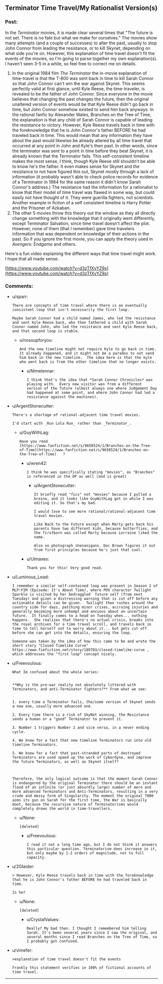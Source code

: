 ## Terminator Time Travel/My Rationalist Version(s)

### Post:

In the *Terminator* movies, it is made clear several times that "The future is not set. There is no fate but what we make for ourselves." The movies show many attempts (and a couple of successes) to alter the past, usually to stop John Connor from leading the resistance, or to kill Skynet, depending on what side you're on. However, this explanation of time travel doesn't fit the events of the movies, so I'm going to parse together my own explanation(s). I haven't seen 3-5 in a while, so feel free to correct me on details.

1. In the original 1984 film *The Terminator* the in-movie explanation of time-travel is that the T-800 was sent back in time to kill Sarah Connor so that John Connor can't win the war against Skynet. This seems perfectly valid at first glance, until Kyle Reese, the time-traveler, is revealed to be the father of John Connor. Since everyone in the movie believes that changing the past changes the future, then the original unaltered version of events would be that Kyle Reese didn't go back in time, but John Connor somehow existed to send him back anyways. In the rational fanfic by Alexander Wales, Branches on the Tree of Time, the explanation is that any child of Sarah Connor is capable of leading the resistance to victory. However, Kyle Reese travels back in time with the foreknowledge that he is John Connor's father BEFORE he had traveled back in time. This would mean that any information they have about the past would likewise be already altered by all time travel that occurred at any point in John and Kyle's then past. In other words, since the terminator was sent to a point in time before they beat Skynet, it is already known that the Terminator fails. This self-consistent timeline makes the most sense, I think, though Kyle Reese still shouldn't be able to know he's the father. It even makes sense for Skynet and the resistance to not have figured this out, Skynet mostly through a lack of information (it probably wasn't able to check police records for evidence of a Terminator in 1984 for the same reason it didn't know Sarah Connor's address.) The resistance had the information for a rationalist to know that their model of time travel was flawed in some way, but could easily not have thought of it. They were guerilla fighters, not scientists. Another example in fiction of a self consistent timeline is Harry Potter and the Prisoner of Azkaban.
2. The other 5 movies throw this theory out the window as they all directly change something with the knowledge that it originally went differently, except Terminator Salvation, since time travel doesn't affect the plot. However, none of them (that I remember) gave time travelers information that was dependent on knowledge of their actions in the past. So if you ignore the first movie, you can apply the theory used in *Avengers: Endgame* and others.

Here's a fun video explaining the different ways that time travel might work. I hope that all made sense.

 [https://www.youtube.com/watch?v=d3zTfXvYZ9s](https://www.youtube.com/watch?v=d3zTfXvYZ9s) 

### Comments:

- u/sparr:
  ```
  There are concepts of time travel where there is an eventually consistent loop that isn't necessarily the first loop.

  Maybe Sarah Connor had a child named James, who led the resistance and sent Kyle Reese back, who then fathered a child with Sarah Connor named John, who led the resistance and sent Kyle Reese back, and that second loop is stable.
  ```

  - u/nosoupforyou:
    ```
    And the new timeline might not require Kyle to go back in time.  It already happened, and it might not be a paradox to not send him back in the new timeline.  The idea here is that the kyle who went back is from the other timeline that no longer exists.
    ```

    - u/Nimelennar:
      ```
      I think that's the idea that *Sarah Connor Chronicles* was playing with.  Every new visitor was from a different version of the future (albeit always one where Judgement Day had happened at some point, and where John Connor had led a resistance against the machines).
      ```

- u/ArgentStonecutter:
  ```
  There's a shortage of rational-adjacent time travel movies.

  I'd start with _Run Lola Run_ rather than _Terminator_.
  ```

  - u/GuyWithLag:
    ```
    Have you read  [https://www.fanfiction.net/s/9658524/1/Branches-on-the-Tree-of-Time](https://www.fanfiction.net/s/9658524/1/Branches-on-the-Tree-of-Time)   ?
    ```

    - u/wren42:
      ```
      I think he was specifically stating "movies", as "Branches" is referenced in the OP as well (and is great)
      ```

      - u/ArgentStonecutter:
        ```
        It briefly read "fics" not "movies" because I pulled a braino, and it looks like GuyWithLag got in while I was editing it. So that's my bad.

        I would love to see more rational/rational-adjacent time travel movies.

        Like Back to the Future except when Marty gets back his parents have two different kids, because butterflies, and the firstborn was called Marty because Lorraine liked the name.

        Also no photograph shenanigans. Doc Brown figures it out from first principles because he's just that cool.
        ```

    - u/Ulmaxes:
      ```
      Thank you for this! Very good read.
      ```

- u/Luminous_Lead:
  ```
  I remember a similar self-contained loop was present in Season 2 of MLP:FIM (Episode: It's About Time), where POV character Twilight Sparkle is visited by her bedraggled  future self (from next Tuesday) and given a distressing warning that is cut off before any actionable details can be given.  Twilight then rushes around the country side for days, patching minor crises, accruing injuries and generally becoming more unkempt and anxious about an uncertain future.  It finally comes to a head on Tuesday when... nothing happens.  She realizes that there's no actual crisis, breaks into the royal archives for a time travel scroll, and travels back in time to tell herself not to worry about it... but gets cut off before she can get into the details, ensuring the loop.

  Someone was taken by the idea of how this came to be and wrote the short story "Closed Timelike Curve" https://www.fimfiction.net/story/189703/closed-timelike-curve , which addresses the "first loop" concept nicely.
  ```

- u/Freevoulous:
  ```
  What Im confused about the whole series:  


  **Why is the pre-war reality not absolutely littered with Terminators, and anti-Terminator fighters?** From what we see:  


  1. every time a Terminator fails, the/some version of Skynet sends a new one, usually more advanced one.

  2. Every time there is a risk of SkyNet winning, the Resistance sends a human or a "good" Terminator to prevent it.

  3. Number 1 triggers Number 2 and vice versa, in a never ending cycle.

  4. We know for a fact that new timeline Terminators run into old timeline Terminators.

  5. We know for a fact that past-stranded parts of destroyed Terminators are used speed up the work of Cyberdyne, and improve the future Terminators, as well as Skynet itself?  



  Therefore, the only logical outcome is that the moment Sarah Connor is endangered by the original Terminator there should be an instant flood of an infinite (or just absurdly large) number of more and more advanced Terminators and Anti-Terminators, resulting in a very crude and messy form of Singularity. The moment the original T800 aims its gun on Sarah for the first time, the War is basically moot, because the recursive nature of Terminatorisms would completely drown the world in time-travellers.
  ```

  - u/None:
    ```
    [deleted]
    ```

    - u/Freevoulous:
      ```
      I read it not a long time ago, but I do not think it answers this particular question. Terminatorism does increase in it, but only maybe by 1-2 orders of magnitude, not to full capacity.
      ```

- u/2Glaider:
  ```
  > However, Kyle Reese travels back in time with the foreknowledge that he is John Connor's father BEFORE he had traveled back in time. 

  Is he?
  ```

  - u/None:
    ```
    [deleted]
    ```

    - u/CrystalValues:
      ```
      Really? My bad then. I thought I remembered him telling Sarah. It's been several years since I saw the original, and several months since I read Branches on the Tree of Time, so I probably got confused.
      ```

- u/vimefer:
  ```
  >explanation of time travel doesn't fit the events

  Frankly this statement verifies in 100% of fictional accounts of time travel.
  ```

---

